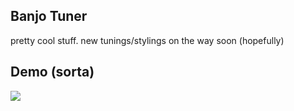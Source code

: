 ## Banjo Tuner

pretty cool stuff. new tunings/stylings on the way soon (hopefully)

## Demo (sorta)

![](https://dl.dropboxusercontent.com/s/gt79x9vs45ckddq/D4975C00-6E38-4EF8-92B7-6B7D8B4A10C1-22028-00002741722174E8.gif?dl=0)
